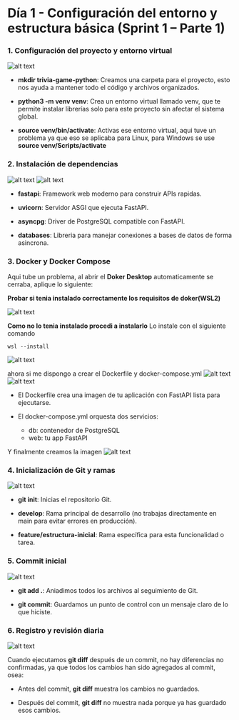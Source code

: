 # Día 1 - Configuración del entorno y estructura básica (Sprint 1 – Parte 1)


### 1.  Configuración del proyecto y entorno virtual

![alt text](10.png)

* **mkdir trivia-game-python**: Creamos una carpeta para el proyecto, esto nos ayuda a mantener todo el código y archivos organizados.

* **python3 -m venv venv**: Crea un entorno virtual llamado venv, que te permite instalar librerías solo para este proyecto sin afectar el sistema global.

* **source venv/bin/activate**: Activas ese entorno virtual, aqui tuve un problema ya que eso se aplicaba para Linux, para Windows se use **source venv/Scripts/activate**


### 2. Instalación de dependencias
![alt text](20.png)
![alt text](21.png)

* **fastapi**: Framework web moderno para construir APIs rapidas.

* **uvicorn**: Servidor ASGI que ejecuta FastAPI.

* **asyncpg**: Driver de PostgreSQL compatible con FastAPI.

* **databases**: Libreria para manejar conexiones a bases de datos de forma asincrona.



### 3. Docker y Docker Compose

Aqui tube un problema, al abrir el **Doker Desktop** automaticamente se cerraba, aplique lo siguiente:

**Probar si tenia instalado correctamente los requisitos de doker(WSL2)**

![alt text](30.png)

**Como no lo tenia instalado procedi a instalarlo**
Lo instale con el siguiente comando 

```
wsl --install
```
![alt text](31.png)

 ahora si me dispongo a crear el Dockerfile y docker-compose.yml
![alt text](33.png)
![alt text](32.png)




* El Dockerfile crea una imagen de tu aplicación con FastAPI lista para ejecutarse.

* El docker-compose.yml orquesta dos servicios: 
    * db: contenedor de PostgreSQL 
    * web: tu app FastAPI

Y finalmente creamos la imagen 
![alt text](34.png)


### 4. Inicialización de Git y ramas

![alt text](40.png)

* **git init**: Inicias el repositorio Git.

* **develop**: Rama principal de desarrollo (no trabajas directamente en main para evitar errores en producción).

* **feature/estructura-inicial**: Rama específica para esta funcionalidad o tarea.


### 5. Commit inicial
![alt text](50.png)

* **git add .**: Aniadimos todos los archivos al seguimiento de Git.

* **git commit**: Guardamos un punto de control con un mensaje claro de lo que hiciste.

### 6. Registro y revisión diaria

![alt text](60.png)

Cuando ejecutamos **git diff** después de un commit, no hay diferencias no confirmadas, ya que todos los cambios han sido agregados al commit, osea:

* Antes del commit, **git diff** muestra los cambios no guardados.

* Después del commit, **git diff** no muestra nada porque ya has guardado esos cambios.